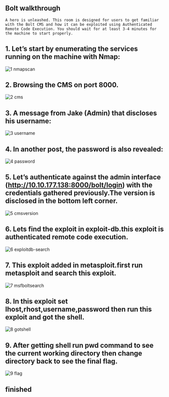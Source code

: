 
## Bolt walkthrough

`A hero is unleashed.
This room is designed for users to get familiar with the Bolt CMS and how it can be exploited using Authenticated Remote Code Execution. You should wait for at least 3-4 minutes for the machine to start properly.`
## 1. Let’s start by enumerating the services running on the machine with Nmap:


![1 nmapscan](https://user-images.githubusercontent.com/71917246/130395056-a8f2c859-36b4-42d1-a6cf-21f7f301c6cf.png)


## 2. Browsing the CMS on port 8000.


![2 cms](https://user-images.githubusercontent.com/71917246/130395106-ea260891-daf5-48ae-b8d1-3b25fc4136c2.png)


## 3. A message from Jake (Admin) that discloses his username:


![3 username](https://user-images.githubusercontent.com/71917246/130395153-f2e5060a-1c8b-4941-8402-ce73ab2a29ee.png)

## 4. In another post, the password is also revealed:
 
 
![4  password](https://user-images.githubusercontent.com/71917246/130395222-df6d57e8-6560-43b6-9423-54fe3a4fae2b.png)


## 5. Let’s authenticate against the admin interface (http://10.10.177.138:8000/bolt/login) with the credentials gathered previously.The version is disclosed in the bottom left corner.


![5 cmsversion](https://user-images.githubusercontent.com/71917246/130395287-396dad1c-09d5-4a9d-a990-ee31cbe0ccd6.png)


## 6. Lets find the exploit in exploit-db.this exploit is authenticated remote code execution.
 
 
![6 exploitdb-search](https://user-images.githubusercontent.com/71917246/130395355-84f2ffe0-f754-4670-b1b8-d1102dfcf5b2.png)


## 7. This exploit added in metasploit.first run metasploit and search this exploit.


![7 msfboltsearch](https://user-images.githubusercontent.com/71917246/130395408-1076dee4-883f-43e8-b536-292289103f58.png)


## 8. In this exploit set lhost,rhost,username,password then run this exploit and got the shell.
 
 
![8 gotshell](https://user-images.githubusercontent.com/71917246/130395453-bdc860e0-4dce-4132-a889-7914f8d95453.png)


## 9. After getting shell run pwd command to see the current working directory then change directory back to see the final flag.


![9 flag](https://user-images.githubusercontent.com/71917246/130395499-3a4e23da-3379-424a-ba16-d43cadb598e9.png)


## finished



